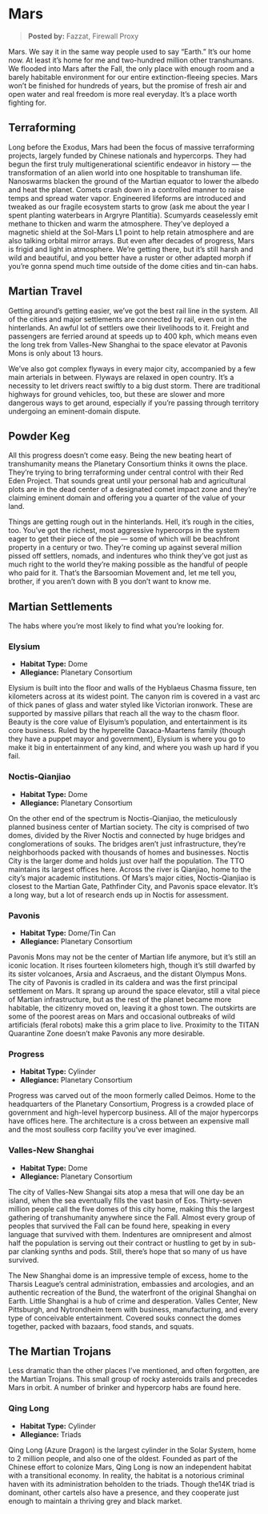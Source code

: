# Mars

> **Posted by:** Fazzat, Firewall Proxy

Mars. We say it in the same way people used to say “Earth.” It’s our home now. At least it’s home for me and two-hundred million other transhumans. We flooded into Mars after the Fall, the only place with enough room and a barely habitable environment for our entire extinction-fleeing species. Mars won’t be finished for hundreds of years, but the promise of fresh air and open water and real freedom is more real everyday. It’s a place worth fighting for.

## Terraforming

Long before the Exodus, Mars had been the focus of massive terraforming projects, largely funded by Chinese nationals and hypercorps. They had begun the first truly multigenerational scientific endeavor in history — the transformation of an alien world into one hospitable to transhuman life. Nanoswarms blacken the ground of the Martian equator to lower the albedo and heat the planet. Comets crash down in a controlled manner to raise temps and spread water vapor. Engineered lifeforms are introduced and tweaked as our fragile ecosystem starts to grow (ask me about the year I spent planting waterbears in Argryre Plantitia). Scumyards ceaselessly emit methane to thicken and warm the atmosphere. They've deployed a magnetic shield at the Sol-Mars L1 point to help retain atmosphere and are also talking orbital mirror arrays. But even after decades of progress, Mars is frigid and light in atmosphere. We’re getting there, but it’s still harsh and wild and beautiful, and you better have a ruster or other adapted morph if you’re gonna spend much time outside of the dome cities and tin-can habs.

## Martian Travel

Getting around’s getting easier, we’ve got the best rail line in the system. All of the cities and major settlements are connected by rail, even out in the hinterlands. An awful lot of settlers owe their livelihoods to it. Freight and passengers are ferried around at speeds up to 400&nbsp;kph, which means even the long trek from Valles-New Shanghai to the space elevator at Pavonis Mons is only about 13 hours.

We’ve also got complex flyways in every major city, accompanied by a few main arterials in between. Flyways are relaxed in open country. It’s a necessity to let drivers react swiftly to a big dust storm. There are traditional highways for ground vehicles, too, but these are slower and more dangerous ways to get around, especially if you’re passing through territory undergoing an eminent-domain dispute.

## Powder Keg

All this progress doesn’t come easy. Being the new beating heart of transhumanity means the Planetary Consortium thinks it owns the place. They’re trying to bring terraforming under central control with their Red Eden Project. That sounds great until your personal hab and agricultural plots are in the dead center of a designated comet impact zone and they’re claiming eminent domain and offering you a quarter of the value of your land.

Things are getting rough out in the hinterlands. Hell, it’s rough in the cities, too. You’ve got the richest, most aggressive hypercorps in the system eager to get their piece of the pie — some of which will be beachfront property in a century or two. They're coming up against several million pissed off settlers, nomads, and indentures who think they’ve got just as much right to the world they’re making possible as the handful of people who paid for it. That’s the Barsoomian Movement and, let me tell you, brother, if you aren’t down with B you don’t want to know me.

## Martian Settlements

The habs where you’re most likely to find what you’re looking for.

### Elysium

<div class="stat-list">

- **Habitat Type:** Dome
- **Allegiance:** Planetary Consortium

</div>

Elysium is built into the floor and walls of the Hyblaeus Chasma fissure, ten kilometers across at its widest point. The canyon rim is covered in a vast arc of thick panes of glass and water styled like Victorian ironwork. These are supported by massive pillars that reach all the way to the chasm floor. Beauty is the core value of Elyisum’s population, and entertainment is its core business. Ruled by the hyperelite Oaxaca-Maartens family (though they have a puppet mayor and government), Elysium is where you go to make it big in entertainment of any kind, and where you wash up hard if you fail.

### Noctis-Qianjiao

<div class="stat-list">

- **Habitat Type:** Dome
- **Allegiance:** Planetary Consortium

</div>

On the other end of the spectrum is Noctis-Qianjiao, the meticulously planned business center of Martian society. The city is comprised of two domes, divided by the River Noctis and connected by huge bridges and conglomerations of souks. The bridges aren’t just infrastructure, they’re neighborhoods packed with thousands of homes and businesses. Noctis City is the larger dome and holds just over half the population. The TTO maintains its largest offices here. Across the river is Qianjiao, home to the city’s major academic institutions. Of Mars’s major cities, Noctis-Qianjiao is closest to the Martian Gate, Pathfinder City, and Pavonis space elevator. It’s a long way, but a lot of research ends up in Noctis for assessment.

### Pavonis

<div class="stat-list">

- **Habitat Type:** Dome/Tin Can
- **Allegiance:** Planetary Consortium

</div>

Pavonis Mons may not be the center of Martian life anymore, but it’s still an iconic location. It rises fourteen kilometers high, though it’s still dwarfed by its sister volcanoes, Arsia and Ascraeus, and the distant Olympus Mons. The city of Pavonis is cradled in its caldera and was the first principal settlement on Mars. It sprang up around the space elevator, still a vital piece of Martian infrastructure, but as the rest of the planet became more habitable, the citizenry moved on, leaving it a ghost town. The outskirts are some of the poorest areas on Mars and occasional outbreaks of wild artificials (feral robots) make this a grim place to live. Proximity to the TITAN Quarantine Zone doesn’t make Pavonis any more desirable.

### Progress

<div class="stat-list">

- **Habitat Type:** Cylinder
- **Allegiance:** Planetary Consortium

</div>

Progress was carved out of the moon formerly called Deimos. Home to the headquarters of the Planetary Consortium, Progress is a crowded place of government and high-level hypercorp business. All of the major hypercorps have offices here. The architecture is a cross between an expensive mall and the most soulless corp facility you’ve ever imagined.

### Valles-New Shanghai

<div class="stat-list">

- **Habitat Type:** Dome
- **Allegiance:** Planetary Consortium

</div>

The city of Valles-New Shangai sits atop a mesa that will one day be an island, when the sea eventually fills the vast basin of Eos. Thirty-seven million people call the five domes of this city home, making this the largest gathering of transhumanity anywhere since the Fall. Almost every group of peoples that survived the Fall can be found here, speaking in every language that survived with them. Indentures are omnipresent and almost half the population is serving out their contract or hustling to get by in sub-par clanking synths and pods. Still, there’s hope that so many of us have survived.

The New Shanghai dome is an impressive temple of excess, home to the Tharsis League’s central administration, embassies and arcologies, and an authentic recreation of the Bund, the waterfront of the original Shanghai on Earth. Little Shanghai is a hub of crime and desperation. Valles Center, New Pittsburgh, and Nytrondheim teem with business, manufacturing, and every type of conceivable entertainment. Covered souks connect the domes together, packed with bazaars, food stands, and squats.

## The Martian Trojans

Less dramatic than the other places I’ve mentioned, and often forgotten, are the Martian Trojans. This small group of rocky asteroids trails and precedes Mars in orbit. A number of brinker and hypercorp habs are found here.

### Qing Long

<div class="stat-list">

- **Habitat Type:** Cylinder
- **Allegiance:** Triads

</div>

Qing Long (Azure Dragon) is the largest cylinder in the Solar System, home to 2 million people, and also one of the oldest. Founded as part of the Chinese effort to colonize Mars, Qing Long is now an independent habitat with a transitional economy. In reality, the habitat is a notorious criminal haven with its administration beholden to the triads. Though the14K triad is dominant, other cartels also have a presence, and they cooperate just enough to maintain a thriving grey and black market.
